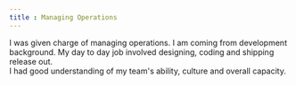 ```yaml
---
title : Managing Operations
---
```


I was given charge of managing operations. I am coming from development  
background. My day to day job involved designing, coding and shipping release out.  
I had good understanding of my team's ability, culture and overall capacity. 
